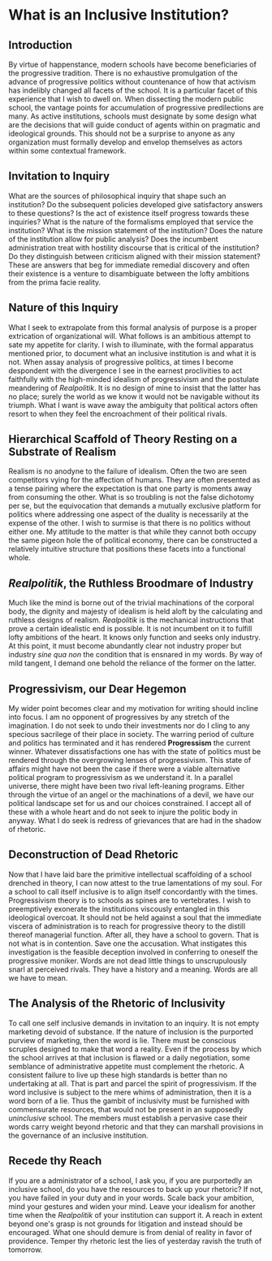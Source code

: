 # What is an Inclusive Institution?

## Introduction

By virtue of happenstance, modern schools have become beneficiaries of the
progressive tradition. There is no exhaustive promulgation of the advance of
progressive politics without countenance of how that activism has indelibly
changed all facets of the school. It is a particular facet of this experience
that I wish to dwell on. When dissecting the modern public school, the vantage
points for accumulation of progressive predilections are many. As active
institutions, schools must designate by some design what are the decisions that
will guide conduct of agents within on pragmatic and ideological grounds. This
should not be a surprise to anyone as any organization must formally develop and
envelop themselves as actors within some contextual framework.

## Invitation to Inquiry

What are the sources of philosophical inquiry that shape such an institution? Do
the subsequent policies developed give satisfactory answers to these questions?
Is the act of existence itself progress towards these inquiries? What is the
nature of the formalisms employed that service the institution? What is the
mission statement of the institution? Does the nature of the institution allow
for public analysis? Does the incumbent administration treat with hostility
discourse that is critical of the institution? Do they distinguish between
criticism aligned with their mission statement? These are answers that beg for
immediate remedial discovery and often their existence is a venture to
disambiguate between the lofty ambitions from the prima facie reality.

## Nature of this Inquiry

What I seek to extrapolate from this formal analysis of purpose is a proper
extrication of organizational will. What follows is an ambitious attempt to sate
my appetite for clarity. I wish to illuminate, with the formal apparatus
mentioned prior, to document what an inclusive institution is and what it is
not. When assay analysis of progressive politics, at times I become despondent
with the divergence I see in the earnest proclivities to act faithfully with the
high-minded idealism of progressivism and the postulate meandering of
*Realpolitik*. It is no design of mine to insist that the latter has no place;
surely the world as we know it would not be navigable without its triumph. What
I want is wave away the ambiguity that political actors often resort to when
they feel the encroachment of their political rivals.

## Hierarchical Scaffold of Theory Resting on a Substrate of Realism

Realism is no anodyne to the failure of idealism. Often the two are seen
competitors vying for the affection of humans. They are often presented as a
tense pairing where the expectation is that one party is moments away from
consuming the other. What is so troubling is not the false dichotomy per se, but
the equivocation that demands a mutually exclusive platform for politics where
addressing one aspect of the duality is necessarily at the expense of the other.
I wish to surmise is that there is no politics without either one. My attitude
to the matter is that while they cannot both occupy the same pigeon hole the of
political economy, there can be constructed a relatively intuitive structure
that positions these facets into a functional whole.

## *Realpolitik*, the Ruthless Broodmare of Industry

Much like the mind is borne out of the trivial machinations of the corporal
body, the dignity and majesty of idealism is held aloft by the calculating
and ruthless designs of realism. *Realpolitik* is the mechanical instructions
that prove a certain idealistic end is possible. It is not incumbent on it to
fulfill lofty ambitions of the heart. It knows only function and seeks only
industry. At this point, it must become abundantly clear not industry proper but
industry *sine qua non* the condition that is ensnared in my words. By way of
mild tangent, I demand one behold the reliance of the former on the latter.

## Progressivism, our Dear Hegemon

My wider point becomes clear and my motivation for writing should incline into
focus. I am no opponent of progressives by any stretch of the imagination. I do
not seek to undo their investments nor do I cling to any specious sacrilege of
their place in society. The warring period of culture and politics has
terminated and it has rendered **Progressism** the current winner. Whatever
dissatisfactions one has with the state of politics must be rendered through the
overgrowing lenses of progressivism. This state of affairs might have not been
the case if there were a viable alternative political program to progressivism as we
understand it. In a parallel universe, there might have been two rival
left-leaning programs. Either through the virtue of an angel or the machinations
of a devil, we have our political landscape set for us and our choices
constrained. I accept all of these with a whole heart and do not seek to injure
the politic body in anyway. What I do seek is redress of grievances that are
had in the shadow of rhetoric.

## Deconstruction of Dead Rhetoric

Now that I have laid bare the primitive intellectual scaffolding of a school
drenched in theory, I can now attest to the true lamentations of my soul. For a
school to call itself inclusive is to align itself concordantly with the times.
Progressivism theory is to schools as spines are to vertebrates. I wish to
preemptively exonerate the institutions viscously entangled in this ideological
overcoat. It should not be held against a soul that the immediate viscera of
administration is to reach for progressive theory to the distill thereof
managerial function. After all, they have a school to govern. That is not what
is in contention. Save one the accusation. What instigates this investigation is
the feasible deception involved in conferring to oneself the progressive moniker.
Words are not dead little things to unscrupulously snarl at perceived
rivals. They have a history and a meaning. Words are all we have to mean.

## The Analysis of the Rhetoric of Inclusivity

To call one self inclusive demands in invitation to an inquiry. It is not empty
marketing devoid of substance. If the nature of inclusion is the purported
purview of marketing, then the word is lie. There must be conscious scruples
designed to make that word a reality. Even if the process by which the school
arrives at that inclusion is flawed or a daily negotiation, some semblance of
administrative appetite must complement the rhetoric. A consistent failure to
live up these high standards is better than no undertaking at all. That is part
and parcel the spirit of progressivism. If the word inclusive is subject to the
mere whims of administration, then it is a word born of a lie. Thus the gambit
of inclusivity must be furnished with commensurate resources, that would not be
present in an supposedly *uninclusive* school. The members must establish a
pervasive case their words carry weight beyond rhetoric and that they can
marshall provisions in the governance of an inclusive institution.

## Recede thy Reach

If you are a administrator of a school, I ask you, if you are purportedly an
inclusive school, do you have the resources to back up your rhetoric? If not,
you have failed in your duty and in your words. Scale back your ambition, 
mind your gestures and widen your mind. Leave your idealism for another time when
the *Realpolitik* of your institution can support it. A reach in extent beyond
one's grasp is not grounds for litigation and instead should be encouraged. What
one should demure is from denial of reality in favor of providence. Temper thy
rhetoric lest the lies of yesterday ravish the truth of tomorrow.
